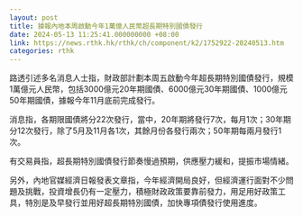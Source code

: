 ```yaml
---
layout: post
title: 據報內地本周啟動今年1萬億人民幣超長期特別國債發行
date: 2024-05-13 11:25:41.000000000 +08:00
link: https://news.rthk.hk/rthk/ch/component/k2/1752922-20240513.htm
categories: rthk
---
```


路透引述多名消息人士指，財政部計劃本周五啟動今年超長期特別國債發行，規模1萬億元人民幣，包括3000億元20年期國債、6000億元30年期國債、1000億元50年期國債，據報今年11月底前完成發行。

消息指，各期限國債將分22次發行，當中，20年期將發行7次，每月1次；30年期分12次發行，除了5月及11月各1次，其餘月份各發行兩次；50年期每兩月發行1次。

有交易員指，超長期特別國債發行節奏慢過預期，供應壓力緩和，提振市場情緒。

另外，內地官媒經濟日報發表文章指，今年經濟開局良好，但經濟運行面對不少問題及挑戰，投資增長仍有一定壓力，積極財政政策要靠前發力，用足用好政策工具，特別是及早發行並用好超長期特別國債，加快專項債發行使用進度。
